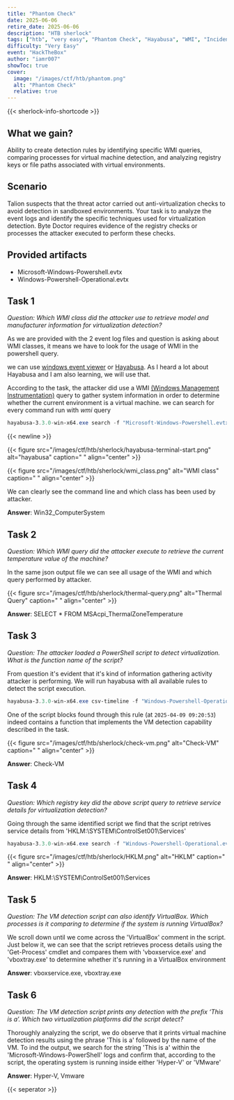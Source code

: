 ```yaml
---
title: "Phantom Check"
date: 2025-06-06
retire_date: 2025-06-06
description: "HTB sherlock"
tags: ["htb", "very easy", "Phantom Check", "Hayabusa", "WMI", "Incident Response", "IR"]
difficulty: "Very Easy"
event: "HackTheBox"
author: "iamr007"
showToc: true
cover:
  image: "/images/ctf/htb/phantom.png"
  alt: "Phantom Check"
  relative: true
---
```



{{< sherlock-info-shortcode >}}

## What we gain?
Ability to create detection rules by identifying specific WMI queries, comparing processes for virtual machine detection, and analyzing registry keys or file paths associated with virtual environments.

## Scenario

Talion suspects that the threat actor carried out anti-virtualization checks to avoid detection in sandboxed environments. Your task is to analyze the event logs and identify the specific techniques used for virtualization detection. Byte Doctor requires evidence of the registry checks or processes the attacker executed to perform these checks.

## Provided artifacts
- Microsoft-Windows-Powershell.evtx
- Windows-Powershell-Operational.evtx

## Task 1

_Question: Which WMI class did the attacker use to retrieve model and manufacturer information for virtualization detection?_

As we are provided with the 2 event log files and question is asking about WMI classes, it means we have to look for the usage of WMI in the powershell query.

we can use [windows event viewer](https://learn.microsoft.com/en-us/shows/inside/event-viewer) or [Hayabusa](https://github.com/Yamato-Security/hayabusa). As I heard a lot about Hayabusa and I am also learning, we will use that.

According to the task, the attacker did use a WMI [(Windows Management Instrumentation)](https://learn.microsoft.com/en-us/windows/win32/wmisdk/wmi-start-page) query to gather system information in order to determine whether the current environment is a virtual machine. we can search for every command run with *wmi* query

```powershell
hayabusa-3.3.0-win-x64.exe search -f "Microsoft-Windows-Powershell.evtx" -k "Wmi" -J -o "wmi_result.json"
```
{{< newline >}}

{{< figure src="/images/ctf/htb/sherlock/hayabusa-terminal-start.png" alt="hayabusa" caption=" " align="center" >}}

{{< figure src="/images/ctf/htb/sherlock/wmi_class.png" alt="WMI class" caption=" " align="center" >}}

We can clearly see the command line and which class has been used by attacker.

**Answer**: Win32_ComputerSystem

## Task 2

_Question: Which WMI query did the attacker execute to retrieve the current temperature value of the machine?_

In the same json output file we can see all usage of the WMI and which query performed by attacker. 

{{< figure src="/images/ctf/htb/sherlock/thermal-query.png" alt="Thermal Query" caption=" " align="center" >}}

**Answer**: SELECT * FROM MSAcpi_ThermalZoneTemperature

## Task 3

_Question: The attacker loaded a PowerShell script to detect virtualization. What is the function name of the script?_

From question it's evident that it's kind of information gathering activity attacker is performing. We will run hayabusa with all available rules to detect the script execution.

```powershell
hayabusa-3.3.0-win-x64.exe csv-timeline -f "Windows-Powershell-Operational.evtx"  -o "powershell_timeline2.csv"
```

One of the script blocks found through this rule (at `2025-04-09 09:20:53`) indeed contains a function that implements the VM detection capability described in the task.

{{< figure src="/images/ctf/htb/sherlock/check-vm.png" alt="Check-VM" caption=" " align="center" >}}

**Answer**: Check-VM

## Task 4

_Question: Which registry key did the above script query to retrieve service details for virtualization detection?_

Going through the same identified script we find that the script retrives service details from 'HKLM:\SYSTEM\ControlSet001\Services'

```powershell
hayabusa-3.3.0-win-x64.exe search -f "Windows-Powershell-Operational.evtx" -k "HKLM" -J -o "HKLM_result.json"
```

{{< figure src="/images/ctf/htb/sherlock/HKLM.png" alt="HKLM" caption=" " align="center" >}}

**Answer**: HKLM:\SYSTEM\ControlSet001\Services

## Task 5

_Question: The VM detection script can also identify VirtualBox. Which processes is it comparing to determine if the system is running VirtualBox?_

We scroll down until we come across the 'VirtualBox' comment in the script. Just below it, we can see that the script retrieves process details using the 'Get-Process' cmdlet and compares them with 'vboxservice.exe' and 'vboxtray.exe' to determine whether it's running in a VirtualBox environment

**Answer**: vboxservice.exe, vboxtray.exe

## Task 6

_Question: The VM detection script prints any detection with the prefix ‘This is a’. Which two virtualization platforms did the script detect?_

Thoroughly analyzing the script, we do observe that it prints virtual machine detection results using the phrase 'This is a' followed by the name of the VM. To  ind the output, we search for the string 'This is a' within the 'Microsoft-Windows-PowerShell' logs and confirm that, according to the script, the operating system is running inside either 'Hyper-V' or 'VMware'

**Answer**: Hyper-V, Vmware

{{< seperator >}}